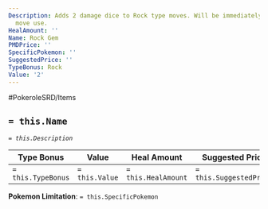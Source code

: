 ```yaml
---
Description: Adds 2 damage dice to Rock type moves. Will be immediately consumed on
  move use.
HealAmount: ''
Name: Rock Gem
PMDPrice: ''
SpecificPokemon: ''
SuggestedPrice: ''
TypeBonus: Rock
Value: '2'
---
```


#PokeroleSRD/Items

## `= this.Name`

*`= this.Description`*

| Type Bonus         | Value          | Heal Amount         | Suggested Price         | PMD Price         |
| ------------------ | -------------- | ------------------- | ----------------------- | ----------------- |
| `= this.TypeBonus` | `= this.Value` | `= this.HealAmount` | `= this.SuggestedPrice` | `= this.PMDPrice` |

**Pokemon Limitation**: `= this.SpecificPokemon`
